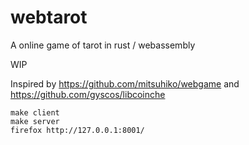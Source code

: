 # webtarot

A online game of tarot in rust / webassembly

WIP

Inspired by https://github.com/mitsuhiko/webgame and https://github.com/gyscos/libcoinche

```
make client
make server
firefox http://127.0.0.1:8001/
```
